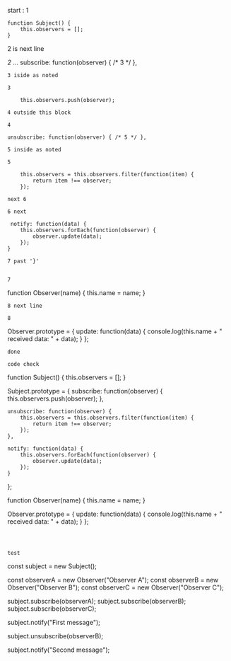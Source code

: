 

start : 1
```
function Subject() {
    this.observers = [];
}
```
2 is next line


*2* 
...
     subscribe: function(observer) { /* 3 */ },
```
3 iside as noted

3
```
        this.observers.push(observer);
```
4 outside this block

4
```
    unsubscribe: function(observer) { /* 5 */ },
```
5 inside as noted

5
```
        this.observers = this.observers.filter(function(item) {
            return item !== observer;
        });
```
next 6

6 next
```
     notify: function(data) {
        this.observers.forEach(function(observer) {
            observer.update(data);
        });
    }
```
7 past '}' 


7
```
function Observer(name) {
    this.name = name;
}
```
8 next line

8
```
Observer.prototype = {
    update: function(data) {
        console.log(this.name + " received data: " + data);
    }
};
```
done

code check
```
function Subject() {
    this.observers = [];
}

Subject.prototype = {
    subscribe: function(observer) {
        this.observers.push(observer);
    },

    unsubscribe: function(observer) {
        this.observers = this.observers.filter(function(item) {
            return item !== observer;
        });
    },

    notify: function(data) {
        this.observers.forEach(function(observer) {
            observer.update(data);
        });
    }
};

function Observer(name) {
    this.name = name;
}

Observer.prototype = {
    update: function(data) {
        console.log(this.name + " received data: " + data);
    }
};

```



test
```
const subject = new Subject();

const observerA = new Observer("Observer A");
const observerB = new Observer("Observer B");
const observerC = new Observer("Observer C");

subject.subscribe(observerA);
subject.subscribe(observerB);
subject.subscribe(observerC);

subject.notify("First message");

subject.unsubscribe(observerB);

subject.notify("Second message");
```


